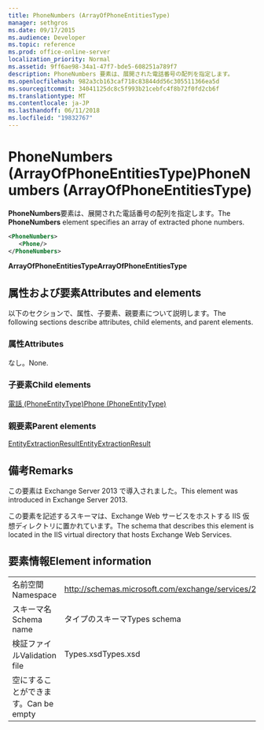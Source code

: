 ```yaml
---
title: PhoneNumbers (ArrayOfPhoneEntitiesType)
manager: sethgros
ms.date: 09/17/2015
ms.audience: Developer
ms.topic: reference
ms.prod: office-online-server
localization_priority: Normal
ms.assetid: 9ff6ae98-34a1-47f7-bde5-608251a789f7
description: PhoneNumbers 要素は、展開された電話番号の配列を指定します。
ms.openlocfilehash: 982a3cb163caf718c83844dd56c305511366ea5d
ms.sourcegitcommit: 34041125dc8c5f993b21cebfc4f8b72f0fd2cb6f
ms.translationtype: MT
ms.contentlocale: ja-JP
ms.lasthandoff: 06/11/2018
ms.locfileid: "19832767"
---
```

# <a name="phonenumbers-arrayofphoneentitiestype"></a><span data-ttu-id="b2ea5-103">PhoneNumbers (ArrayOfPhoneEntitiesType)</span><span class="sxs-lookup"><span data-stu-id="b2ea5-103">PhoneNumbers (ArrayOfPhoneEntitiesType)</span></span>

<span data-ttu-id="b2ea5-104">**PhoneNumbers**要素は、展開された電話番号の配列を指定します。</span><span class="sxs-lookup"><span data-stu-id="b2ea5-104">The **PhoneNumbers** element specifies an array of extracted phone numbers.</span></span> 
  
```XML
<PhoneNumbers>
   <Phone/>
</PhoneNumbers>
```

 <span data-ttu-id="b2ea5-105">**ArrayOfPhoneEntitiesType**</span><span class="sxs-lookup"><span data-stu-id="b2ea5-105">**ArrayOfPhoneEntitiesType**</span></span>
## <a name="attributes-and-elements"></a><span data-ttu-id="b2ea5-106">属性および要素</span><span class="sxs-lookup"><span data-stu-id="b2ea5-106">Attributes and elements</span></span>

<span data-ttu-id="b2ea5-107">以下のセクションで、属性、子要素、親要素について説明します。</span><span class="sxs-lookup"><span data-stu-id="b2ea5-107">The following sections describe attributes, child elements, and parent elements.</span></span>
  
### <a name="attributes"></a><span data-ttu-id="b2ea5-108">属性</span><span class="sxs-lookup"><span data-stu-id="b2ea5-108">Attributes</span></span>

<span data-ttu-id="b2ea5-109">なし。</span><span class="sxs-lookup"><span data-stu-id="b2ea5-109">None.</span></span>
  
### <a name="child-elements"></a><span data-ttu-id="b2ea5-110">子要素</span><span class="sxs-lookup"><span data-stu-id="b2ea5-110">Child elements</span></span>

[<span data-ttu-id="b2ea5-111">電話 (PhoneEntityType)</span><span class="sxs-lookup"><span data-stu-id="b2ea5-111">Phone (PhoneEntityType)</span></span>](phone-phoneentitytype.md)
  
### <a name="parent-elements"></a><span data-ttu-id="b2ea5-112">親要素</span><span class="sxs-lookup"><span data-stu-id="b2ea5-112">Parent elements</span></span>

[<span data-ttu-id="b2ea5-113">EntityExtractionResult</span><span class="sxs-lookup"><span data-stu-id="b2ea5-113">EntityExtractionResult</span></span>](entityextractionresult.md)
  
## <a name="remarks"></a><span data-ttu-id="b2ea5-114">備考</span><span class="sxs-lookup"><span data-stu-id="b2ea5-114">Remarks</span></span>

<span data-ttu-id="b2ea5-115">この要素は Exchange Server 2013 で導入されました。</span><span class="sxs-lookup"><span data-stu-id="b2ea5-115">This element was introduced in Exchange Server 2013.</span></span>
  
<span data-ttu-id="b2ea5-116">この要素を記述するスキーマは、Exchange Web サービスをホストする IIS 仮想ディレクトリに置かれています。</span><span class="sxs-lookup"><span data-stu-id="b2ea5-116">The schema that describes this element is located in the IIS virtual directory that hosts Exchange Web Services.</span></span>
  
## <a name="element-information"></a><span data-ttu-id="b2ea5-117">要素情報</span><span class="sxs-lookup"><span data-stu-id="b2ea5-117">Element information</span></span>

|||
|:-----|:-----|
|<span data-ttu-id="b2ea5-118">名前空間</span><span class="sxs-lookup"><span data-stu-id="b2ea5-118">Namespace</span></span>  <br/> |http://schemas.microsoft.com/exchange/services/2006/types  <br/> |
|<span data-ttu-id="b2ea5-119">スキーマ名</span><span class="sxs-lookup"><span data-stu-id="b2ea5-119">Schema name</span></span>  <br/> |<span data-ttu-id="b2ea5-120">タイプのスキーマ</span><span class="sxs-lookup"><span data-stu-id="b2ea5-120">Types schema</span></span>  <br/> |
|<span data-ttu-id="b2ea5-121">検証ファイル</span><span class="sxs-lookup"><span data-stu-id="b2ea5-121">Validation file</span></span>  <br/> |<span data-ttu-id="b2ea5-122">Types.xsd</span><span class="sxs-lookup"><span data-stu-id="b2ea5-122">Types.xsd</span></span>  <br/> |
|<span data-ttu-id="b2ea5-123">空にすることができます。</span><span class="sxs-lookup"><span data-stu-id="b2ea5-123">Can be empty</span></span>  <br/> ||
   

